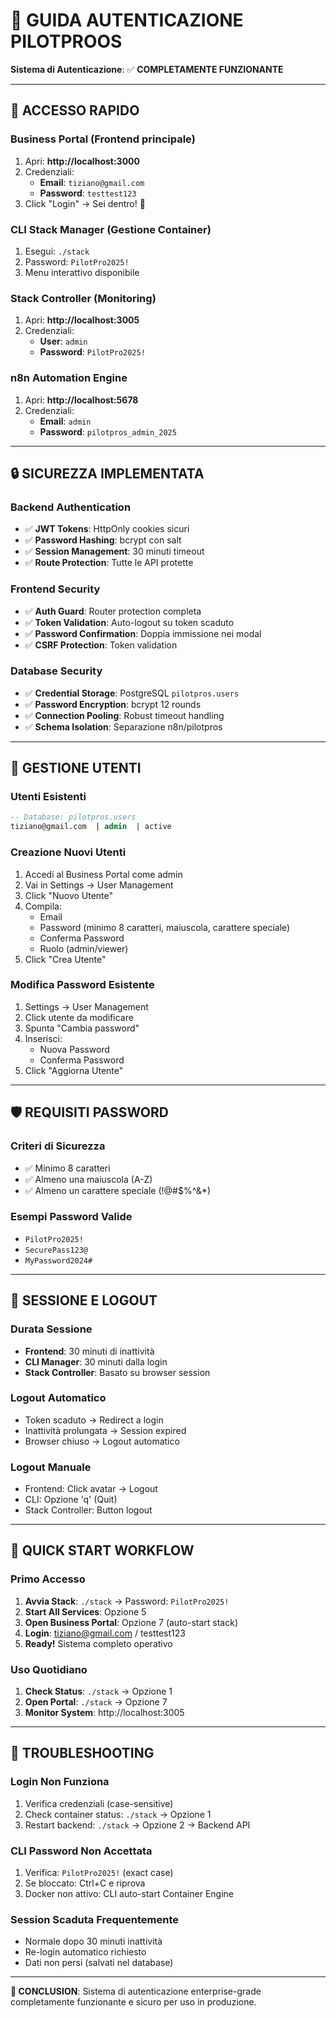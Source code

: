 # 🔐 GUIDA AUTENTICAZIONE PILOTPROOS

**Sistema di Autenticazione**: ✅ **COMPLETAMENTE FUNZIONANTE**

---

## 🎯 **ACCESSO RAPIDO**

### **Business Portal** (Frontend principale)
1. Apri: **http://localhost:3000**
2. Credenziali:
   - **Email**: `tiziano@gmail.com`
   - **Password**: `testtest123`
3. Click "Login" → Sei dentro! 🎉

### **CLI Stack Manager** (Gestione Container)
1. Esegui: `./stack`
2. Password: `PilotPro2025!`
3. Menu interattivo disponibile

### **Stack Controller** (Monitoring)
1. Apri: **http://localhost:3005**
2. Credenziali:
   - **User**: `admin`
   - **Password**: `PilotPro2025!`

### **n8n Automation Engine**
1. Apri: **http://localhost:5678**
2. Credenziali:
   - **Email**: `admin`
   - **Password**: `pilotpros_admin_2025`

---

## 🔒 **SICUREZZA IMPLEMENTATA**

### **Backend Authentication**
- ✅ **JWT Tokens**: HttpOnly cookies sicuri
- ✅ **Password Hashing**: bcrypt con salt
- ✅ **Session Management**: 30 minuti timeout
- ✅ **Route Protection**: Tutte le API protette

### **Frontend Security**
- ✅ **Auth Guard**: Router protection completa
- ✅ **Token Validation**: Auto-logout su token scaduto
- ✅ **Password Confirmation**: Doppia immissione nei modal
- ✅ **CSRF Protection**: Token validation

### **Database Security**
- ✅ **Credential Storage**: PostgreSQL `pilotpros.users`
- ✅ **Password Encryption**: bcrypt 12 rounds
- ✅ **Connection Pooling**: Robust timeout handling
- ✅ **Schema Isolation**: Separazione n8n/pilotpros

---

## 👥 **GESTIONE UTENTI**

### **Utenti Esistenti**
```sql
-- Database: pilotpros.users
tiziano@gmail.com  | admin  | active
```

### **Creazione Nuovi Utenti**
1. Accedi al Business Portal come admin
2. Vai in Settings → User Management
3. Click "Nuovo Utente"
4. Compila:
   - Email
   - Password (minimo 8 caratteri, maiuscola, carattere speciale)
   - Conferma Password
   - Ruolo (admin/viewer)
5. Click "Crea Utente"

### **Modifica Password Esistente**
1. Settings → User Management
2. Click utente da modificare
3. Spunta "Cambia password"
4. Inserisci:
   - Nuova Password
   - Conferma Password
5. Click "Aggiorna Utente"

---

## 🛡️ **REQUISITI PASSWORD**

### **Criteri di Sicurezza**
- ✅ Minimo 8 caratteri
- ✅ Almeno una maiuscola (A-Z)
- ✅ Almeno un carattere speciale (!@#$%^&*)

### **Esempi Password Valide**
- `PilotPro2025!`
- `SecurePass123@`
- `MyPassword2024#`

---

## 🔄 **SESSIONE E LOGOUT**

### **Durata Sessione**
- **Frontend**: 30 minuti di inattività
- **CLI Manager**: 30 minuti dalla login
- **Stack Controller**: Basato su browser session

### **Logout Automatico**
- Token scaduto → Redirect a login
- Inattività prolungata → Session expired
- Browser chiuso → Logout automatico

### **Logout Manuale**
- Frontend: Click avatar → Logout
- CLI: Opzione 'q' (Quit)
- Stack Controller: Button logout

---

## 🚀 **QUICK START WORKFLOW**

### **Primo Accesso**
1. **Avvia Stack**: `./stack` → Password: `PilotPro2025!`
2. **Start All Services**: Opzione 5
3. **Open Business Portal**: Opzione 7 (auto-start stack)
4. **Login**: tiziano@gmail.com / testtest123
5. **Ready!** Sistema completo operativo

### **Uso Quotidiano**
1. **Check Status**: `./stack` → Opzione 1
2. **Open Portal**: `./stack` → Opzione 7
3. **Monitor System**: http://localhost:3005

---

## 🔧 **TROUBLESHOOTING**

### **Login Non Funziona**
1. Verifica credenziali (case-sensitive)
2. Check container status: `./stack` → Opzione 1
3. Restart backend: `./stack` → Opzione 2 → Backend API

### **CLI Password Non Accettata**
1. Verifica: `PilotPro2025!` (exact case)
2. Se bloccato: Ctrl+C e riprova
3. Docker non attivo: CLI auto-start Container Engine

### **Session Scaduta Frequentemente**
- Normale dopo 30 minuti inattività
- Re-login automatico richiesto
- Dati non persi (salvati nel database)

---

**🎯 CONCLUSION**: Sistema di autenticazione enterprise-grade completamente funzionante e sicuro per uso in produzione.